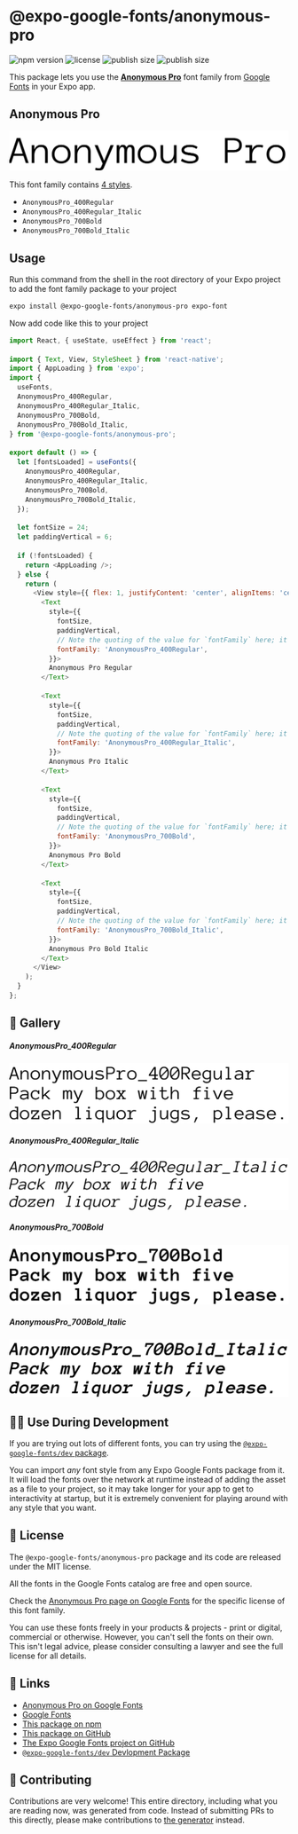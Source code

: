 # @expo-google-fonts/anonymous-pro

![npm version](https://flat.badgen.net/npm/v/@expo-google-fonts/anonymous-pro)
![license](https://flat.badgen.net/github/license/expo/google-fonts)
![publish size](https://flat.badgen.net/packagephobia/install/@expo-google-fonts/anonymous-pro)
![publish size](https://flat.badgen.net/packagephobia/publish/@expo-google-fonts/anonymous-pro)

This package lets you use the [**Anonymous Pro**](https://fonts.google.com/specimen/Anonymous+Pro) font family from [Google Fonts](https://fonts.google.com/) in your Expo app.

## Anonymous Pro

![Anonymous Pro](./font-family.png)

This font family contains [4 styles](#-gallery).

- `AnonymousPro_400Regular`
- `AnonymousPro_400Regular_Italic`
- `AnonymousPro_700Bold`
- `AnonymousPro_700Bold_Italic`

## Usage

Run this command from the shell in the root directory of your Expo project to add the font family package to your project
```sh
expo install @expo-google-fonts/anonymous-pro expo-font
```

Now add code like this to your project
```js
import React, { useState, useEffect } from 'react';

import { Text, View, StyleSheet } from 'react-native';
import { AppLoading } from 'expo';
import {
  useFonts,
  AnonymousPro_400Regular,
  AnonymousPro_400Regular_Italic,
  AnonymousPro_700Bold,
  AnonymousPro_700Bold_Italic,
} from '@expo-google-fonts/anonymous-pro';

export default () => {
  let [fontsLoaded] = useFonts({
    AnonymousPro_400Regular,
    AnonymousPro_400Regular_Italic,
    AnonymousPro_700Bold,
    AnonymousPro_700Bold_Italic,
  });

  let fontSize = 24;
  let paddingVertical = 6;

  if (!fontsLoaded) {
    return <AppLoading />;
  } else {
    return (
      <View style={{ flex: 1, justifyContent: 'center', alignItems: 'center' }}>
        <Text
          style={{
            fontSize,
            paddingVertical,
            // Note the quoting of the value for `fontFamily` here; it expects a string!
            fontFamily: 'AnonymousPro_400Regular',
          }}>
          Anonymous Pro Regular
        </Text>

        <Text
          style={{
            fontSize,
            paddingVertical,
            // Note the quoting of the value for `fontFamily` here; it expects a string!
            fontFamily: 'AnonymousPro_400Regular_Italic',
          }}>
          Anonymous Pro Italic
        </Text>

        <Text
          style={{
            fontSize,
            paddingVertical,
            // Note the quoting of the value for `fontFamily` here; it expects a string!
            fontFamily: 'AnonymousPro_700Bold',
          }}>
          Anonymous Pro Bold
        </Text>

        <Text
          style={{
            fontSize,
            paddingVertical,
            // Note the quoting of the value for `fontFamily` here; it expects a string!
            fontFamily: 'AnonymousPro_700Bold_Italic',
          }}>
          Anonymous Pro Bold Italic
        </Text>
      </View>
    );
  }
};

```

## 🔡 Gallery

##### AnonymousPro_400Regular
![AnonymousPro_400Regular](./AnonymousPro_400Regular.ttf.png)

##### AnonymousPro_400Regular_Italic
![AnonymousPro_400Regular_Italic](./AnonymousPro_400Regular_Italic.ttf.png)

##### AnonymousPro_700Bold
![AnonymousPro_700Bold](./AnonymousPro_700Bold.ttf.png)

##### AnonymousPro_700Bold_Italic
![AnonymousPro_700Bold_Italic](./AnonymousPro_700Bold_Italic.ttf.png)


## 👩‍💻 Use During Development

If you are trying out lots of different fonts, you can try using the [`@expo-google-fonts/dev` package](https://github.com/expo/google-fonts/tree/master/font-packages/dev#readme).

You can import *any* font style from any Expo Google Fonts package from it. It will load the fonts
over the network at runtime instead of adding the asset as a file to your project, so it may take longer
for your app to get to interactivity at startup, but it is extremely convenient
for playing around with any style that you want.

## 📖 License

The `@expo-google-fonts/anonymous-pro` package and its code are released under the MIT license.

All the fonts in the Google Fonts catalog are free and open source.

Check the [Anonymous Pro page on Google Fonts](https://fonts.google.com/specimen/Anonymous+Pro) for the specific license of this font family.

You can use these fonts freely in your products & projects - print or digital, commercial or otherwise. However, you can't sell the fonts on their own. This isn't legal advice, please consider consulting a lawyer and see the full license for all details.

## 🔗 Links

- [Anonymous Pro on Google Fonts](https://fonts.google.com/specimen/Anonymous+Pro)
- [Google Fonts](https://fonts.google.com/)
- [This package on npm](https://www.npmjs.com/package/@expo-google-fonts/anonymous-pro)
- [This package on GitHub](https://github.com/expo/google-fonts/tree/master/font-packages/anonymous-pro)
- [The Expo Google Fonts project on GitHub](https://github.com/expo/google-fonts)
- [`@expo-google-fonts/dev` Devlopment Package](https://github.com/expo/google-fonts/tree/master/font-packages/dev)

## 🤝 Contributing

Contributions are very welcome! This entire directory, including what you are reading now, was generated from code. Instead of submitting PRs to this directly, please make contributions to [the generator](https://github.com/expo/google-fonts/tree/master/packages/generator) instead.
